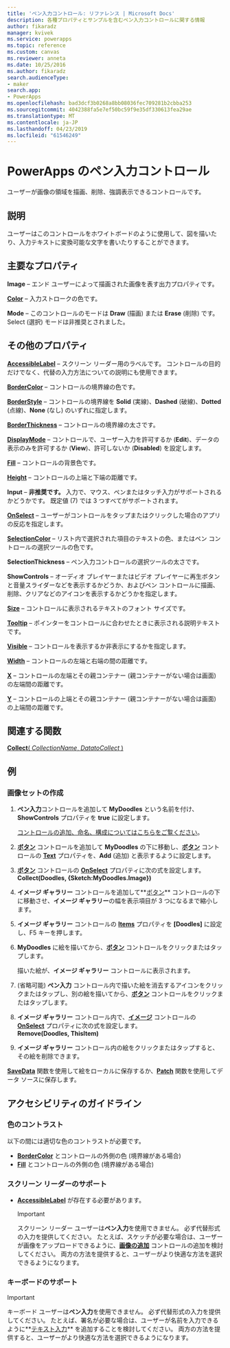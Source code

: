 ```yaml
---
title: 'ペン入力コントロール: リファレンス | Microsoft Docs'
description: 各種プロパティとサンプルを含むペン入力コントロールに関する情報
author: fikaradz
manager: kvivek
ms.service: powerapps
ms.topic: reference
ms.custom: canvas
ms.reviewer: anneta
ms.date: 10/25/2016
ms.author: fikaradz
search.audienceType:
- maker
search.app:
- PowerApps
ms.openlocfilehash: bad3dcf3b0268a8bb08036fec709281b2cbba253
ms.sourcegitcommit: 4042388fa5e7ef50bc59f9e35df330613fea29ae
ms.translationtype: MT
ms.contentlocale: ja-JP
ms.lasthandoff: 04/23/2019
ms.locfileid: "61546249"
---
```

# <a name="pen-input-control-in-powerapps"></a>PowerApps のペン入力コントロール
ユーザーが画像の領域を描画、削除、強調表示できるコントロールです。

## <a name="description"></a>説明
ユーザーはこのコントロールをホワイトボードのように使用して、図を描いたり、入力テキストに変換可能な文字を書いたりすることができます。

## <a name="key-properties"></a>主要なプロパティ
**Image** – エンド ユーザーによって描画された画像を表す出力プロパティです。

**[Color](properties-color-border.md)** – 入力ストロークの色です。

**Mode** – このコントロールのモードは **Draw** (描画) または **Erase** (削除) です。  Select (選択) モードは非推奨とされました。

## <a name="additional-properties"></a>その他のプロパティ
**[AccessibleLabel](properties-accessibility.md)** – スクリーン リーダー用のラベルです。 コントロールの目的だけでなく、代替の入力方法についての説明にも使用できます。

**[BorderColor](properties-color-border.md)** – コントロールの境界線の色です。

**[BorderStyle](properties-color-border.md)** – コントロールの境界線を **Solid** (実線)、**Dashed** (破線)、**Dotted** (点線)、**None** (なし) のいずれに指定します。

**[BorderThickness](properties-color-border.md)** – コントロールの境界線の太さです。

**[DisplayMode](properties-core.md)** – コントロールで、ユーザー入力を許可するか (**Edit**)、データの表示のみを許可するか (**View**)、許可しないか (**Disabled**) を設定します。

**[Fill](properties-color-border.md)** – コントロールの背景色です。

**[Height](properties-size-location.md)** – コントロールの上端と下端の距離です。

**Input** – **非推奨です。** 入力で、マウス、ペンまたはタッチ入力がサポートされるかどうかです。  既定値 (7) では 3 つすべてがサポートされます。

**[OnSelect](properties-core.md)** – ユーザーがコントロールをタップまたはクリックした場合のアプリの反応を指定します。

**[SelectionColor](properties-color-border.md)** – リスト内で選択された項目のテキストの色、またはペン コントロールの選択ツールの色です。

**SelectionThickness** – ペン入力コントロールの選択ツールの太さです。

**ShowControls** – オーディオ プレイヤーまたはビデオ プレイヤーに再生ボタンと音量スライダーなどを表示するかどうか、およびペン コントロールに描画、削除、クリアなどのアイコンを表示するかどうかを指定します。

**[Size](properties-text.md)** – コントロールに表示されるテキストのフォント サイズです。

**[Tooltip](properties-core.md)** – ポインターをコントロールに合わせたときに表示される説明テキストです。

**[Visible](properties-core.md)** – コントロールを表示するか非表示にするかを指定します。

**[Width](properties-size-location.md)** – コントロールの左端と右端の間の距離です。

**[X](properties-size-location.md)** – コントロールの左端とその親コンテナー (親コンテナーがない場合は画面) の左端間の距離です。

**[Y](properties-size-location.md)** – コントロールの上端とその親コンテナー (親コンテナーがない場合は画面) の上端間の距離です。

## <a name="related-functions"></a>関連する関数
[**Collect**( *CollectionName*, *DatatoCollect* )](../functions/function-clear-collect-clearcollect.md)

## <a name="example"></a>例
### <a name="create-a-set-of-images"></a>画像セットの作成
1. **ペン入力**コントロールを追加して **MyDoodles** という名前を付け、**ShowControls** プロパティを **true** に設定します。
   
    [コントロールの追加、命名、構成についてはこちらをご覧ください](../add-configure-controls.md)。
2. **[ボタン](control-button.md)** コントロールを追加して **MyDoodles** の下に移動し、**[ボタン](control-button.md)** コントロールの **[Text](properties-core.md)** プロパティを、**Add** (追加) と表示するように設定します。
3. **[ボタン](control-button.md)** コントロールの **[OnSelect](properties-core.md)** プロパティに次の式を設定します。<br>
   **Collect(Doodles, {Sketch:MyDoodles.Image})**
4. **イメージ ギャラリー** コントロールを追加して**[ボタン](control-button.md)** コントロールの下に移動させ、**イメージ ギャラリー**の幅を表示項目が 3 つになるまで縮小します。
5. **イメージ ギャラリー** コントロールの **[Items](properties-core.md)** プロパティを **[Doodles]** に設定し、F5 キーを押します。
6. **MyDoodles** に絵を描いてから、**[ボタン](control-button.md)** コントロールをクリックまたはタップします。
   
    描いた絵が、**イメージ ギャラリー** コントロールに表示されます。
7. (省略可能) **ペン入力** コントロール内で描いた絵を消去するアイコンをクリックまたはタップし、別の絵を描いてから、**[ボタン](control-button.md)** コントロールをクリックまたはタップします。
8. **イメージ ギャラリー** コントロール内で、**[イメージ](control-image.md)** コントロールの  **[OnSelect](properties-core.md)** プロパティに次の式を設定します。<br>
   **Remove(Doodles, ThisItem)**
9. **イメージ ギャラリー** コントロール内の絵をクリックまたはタップすると、その絵を削除できます。

**[SaveData](../functions/function-savedata-loaddata.md)** 関数を使用して絵をローカルに保存するか、**[Patch](../functions/function-patch.md)** 関数を使用してデータ ソースに保存します。


## <a name="accessibility-guidelines"></a>アクセシビリティのガイドライン
### <a name="color-contrast"></a>色のコントラスト
以下の間には適切な色のコントラストが必要です。
* **[BorderColor](properties-color-border.md)** とコントロールの外側の色 (境界線がある場合)
* **[Fill](properties-color-border.md)** とコントロールの外側の色 (境界線がある場合)

### <a name="screen-reader-support"></a>スクリーン リーダーのサポート
* **[AccessibleLabel](properties-accessibility.md)** が存在する必要があります。

    > [!IMPORTANT]
  > スクリーン リーダー ユーザーは**ペン入力**を使用できません。 必ず代替形式の入力を提供してください。 たとえば、スケッチが必要な場合は、ユーザーが画像をアップロードできるように、**[画像の追加](control-add-picture.md)** コントロールの追加を検討してください。 両方の方法を提供すると、ユーザーがより快適な方法を選択できるようになります。

### <a name="keyboard-support"></a>キーボードのサポート

> [!IMPORTANT]
> キーボード ユーザーは**ペン入力**を使用できません。 必ず代替形式の入力を提供してください。 たとえば、署名が必要な場合は、ユーザーが名前を入力できるように**[テキスト入力](control-text-input.md)** を追加することを検討してください。 両方の方法を提供すると、ユーザーがより快適な方法を選択できるようになります。
